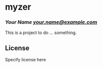 # myzer
### _Your Name <your.name@example.com>_

This is a project to do ... something.

## License

Specify license here

